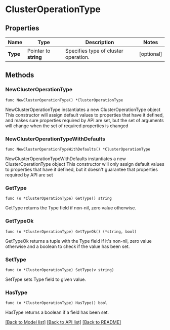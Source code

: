 # ClusterOperationType

## Properties

Name | Type | Description | Notes
------------ | ------------- | ------------- | -------------
**Type** | Pointer to **string** | Specifies type of cluster operation. | [optional] 

## Methods

### NewClusterOperationType

`func NewClusterOperationType() *ClusterOperationType`

NewClusterOperationType instantiates a new ClusterOperationType object
This constructor will assign default values to properties that have it defined,
and makes sure properties required by API are set, but the set of arguments
will change when the set of required properties is changed

### NewClusterOperationTypeWithDefaults

`func NewClusterOperationTypeWithDefaults() *ClusterOperationType`

NewClusterOperationTypeWithDefaults instantiates a new ClusterOperationType object
This constructor will only assign default values to properties that have it defined,
but it doesn't guarantee that properties required by API are set

### GetType

`func (o *ClusterOperationType) GetType() string`

GetType returns the Type field if non-nil, zero value otherwise.

### GetTypeOk

`func (o *ClusterOperationType) GetTypeOk() (*string, bool)`

GetTypeOk returns a tuple with the Type field if it's non-nil, zero value otherwise
and a boolean to check if the value has been set.

### SetType

`func (o *ClusterOperationType) SetType(v string)`

SetType sets Type field to given value.

### HasType

`func (o *ClusterOperationType) HasType() bool`

HasType returns a boolean if a field has been set.


[[Back to Model list]](../README.md#documentation-for-models) [[Back to API list]](../README.md#documentation-for-api-endpoints) [[Back to README]](../README.md)


